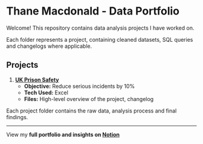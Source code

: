 # Thane Macdonald - Data Portfolio

Welcome! This repository contains data analysis projects I have worked on. 

Each folder represents a project, containing cleaned datasets, SQL queries and changelogs where applicable.

##  Projects

1. **[UK Prison Safety](./project-uk-prison-safety/README.md)**
   - **Objective:** Reduce serious incidents by 10%
   - **Tech Used:** Excel
   - **Files:** High-level overview of the project, changelog


Each project folder contains the raw data, analysis process and final findings.

---
View my **full portfolio and insights on [Notion](https://gray-diascia-2f7.notion.site/Thane-Macdonald-Data-Portfolio-19f009096b56801cbf3ce5c6d4b54608?pvs=4)**
